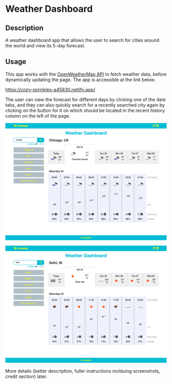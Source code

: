 # Weather Dashboard

## Description

A weather dashboard app that allows the user to search for cities around the world and view its 5-day forecast.

## Usage

This app works with the [OpenWeatherMap API](https://openweathermap.org/api) to fetch weather data, before dynamically updating the page. The app is accessible at the link below.

https://cozy-sprinkles-a45830.netlify.app/

The user can view the forecast for different days by clicking one of the date tabs, and they can also quickly search for a recently searched city again by clicking on the button for it on which should be located in the recent history column on the left of the page.

![screenshot of console output](img/ss1.png)

![screenshot of console output](img/ss2.png)

More details (better description, fuller instructions inclduing screenshots, credit section) later.
